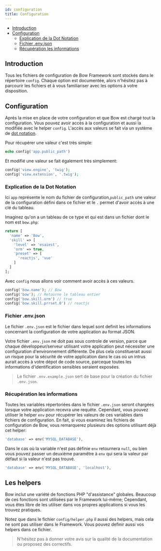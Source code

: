 ```yaml
---
id: configuration
title: Configuration
---
```


- [Introduction](#introduction)
- [Configuration](#configuration)
  - [Explication de la Dot Notation](#explication-de-la-dot-notation)
  - [Fichier .env.json](#fichier-env-json)
  - [Récupération les informations](#récupération-les-informations)

## Introduction

Tous les fichiers de configuration de Bow Framework sont stockés dans le répertoire `config`. Chaque option est documentée, alors n'hésitez pas à parcourir les fichiers et à vous familiariser avec les options à votre disposition.

## Configuration

Aprés la mise en place de votre configuration et que Bow est chargé tout la configuration. Vous pouvez avoir accès à la configuration et aussi la modifiée avec le helper `config`. L'accès aux valeurs se fait via un système de [dot notation](#explication-de-la-dot-notation).

Pour récupérer une valeur c'est très simple:

```php
echo config('app.public_path')
```

Et modifié une valeur se fait également très simplement:

```php
config('view.engine', 'twig');
config('view.extension', '.twig');
```

### Explication de la Dot Notation

Ici `app` représente le nom du fichier de configuration,`public_path` une valeur de la configuration défini dans ce fichier et le `.` permet d'avoir accès à une clé du tableau.

Imaginez qu'on a un tableau de ce type et qui est dans un fichier dont le nom est `bow.php`:

```php
return [
  'name' => 'Bow',
  'skill' => [
    'level' => 'esaiest',
    'orm' => true,
    'preset' => [
      'reactjs', 'vue'
    ]
  ]
];
```

Avec `config` nous allons voir comment avoir accès à ces valeurs.

```php
config('bow.name'); // Bow
config('bow'); // Retourne le tableau entier
config('bow.skill.orm') // true
config('bow.skill.prrset.0') // reactjs
```

### Fichier .env.json

Le fichier `.env.json` est le fichier dans lequel sont definit les informations concernant la configuration de votre application au format JSON.

Votre fichier `.env.json` ne doit pas sous controle de version, parce que chaque développeur/serveur utilisant votre application peut nécessiter une configuration d'environnement différente. De plus cela constituerait aussi un risque pour la sécurité de votre application dans le cas où un intrus aurait accès à votre dépot de code source, parceque toutes les informations d'identification sensibles seraient exposées.

> Le fichier `.env.example.json` sert de base pour la création du fichier `.env.json`.

### Récupération les informations

Toutes les variables répertoriées dans le fichier `.env.json` seront chargées lorsque votre application recevra une requête. Cependant, vous pouvez utiliser le helper `env` pour récupérer les valeurs de ces variables dans  fichiers de configuration. En fait, si vous examinez les fichiers de configuration de Bow, vous remarquerez plusieurs des options utilisant déjà cet helper:

```php
'database' => env('MYSQL_DATABASE'),
```

Dans le cas où la variable n'est pas définie `env` retournera `null`, ou bien vous pouvez passer un deuxième paramêtre à `env` qui sera la valeur par défaut si la valeur n'est pas trouvé.

```php
'database' => env('MYSQL_DATABASE', 'localhost'),
```

## Les helpers

Bow inclut une variété de fonctions PHP "d'assistance" globales. Beaucoup de ces fonctions sont utilisées par le Framework lui-même; Cependant, vous êtes libre de les utiliser dans vos propres applications si vous les trouvez pratiques.

Notez que dans le fichier `config/helper.php` il aussi des helpers, mais cela ne sont pas utiliser dans le Framework. Vous pouvez definir aussi vos helpers dans ce fichier.

> N'hésitez pas à donner votre avis sur la qualité de la documentation ou proposez des correctifs.
